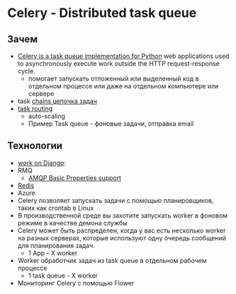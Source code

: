 # Celery - Distributed task queue

## Зачем

- [Celery is a task queue implementation for Python](https://www.caktusgroup.com/blog/2014/09/29/celery-production/) web applications used to asynchronously execute work outside the HTTP request-response cycle.
  - помогает запускать отложенный или выделенный код в отдельном процессе или даже на отдельном компьютере или сервере
- task [chains цепочка задач](../../arch/pattern/development/chainofresp.md)
- [task routing](http://celery.readthedocs.org/en/latest/userguide/routing.html)
  - auto-scaling
  - Пример Task queue - фоновые задачи, отправка email

## Технологии

- [work on Django](https://webdevblog.ru/python-celery/amp/):
- RMQ
  - [AMQP Basic Properties support](https://docs.celeryq.dev/en/v5.2.7/userguide/tasks.html#:~:text=to%20(queue%20name).-,correlation_id,-Usually%20the%20same)
- [Redis](../redis.md)
- Azure
- Celery позволяет запускать задачи с помощью планировщиков, таких как crontab в Linux
- В производственной среде вы захотите запускать worker в фоновом режиме в качестве демона службы
- Celery может быть распределен, когда у вас есть несколько worker на разных серверах, которые используют одну очередь сообщений для планирования задач.
  - 1 App - X worker
- Worker обработчик задач из task queue в отдельном рабочем процессе
  - 1 task queue - X worker
- Мониторинг Celery с помощью Flower
